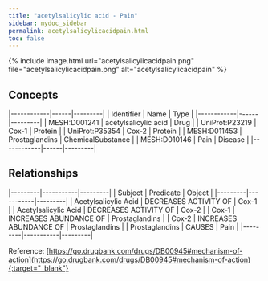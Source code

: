 ```yaml
---
title: "acetylsalicylic acid - Pain"
sidebar: mydoc_sidebar
permalink: acetylsalicylicacidpain.html
toc: false 
---
```


{% include image.html url="acetylsalicylicacidpain.png" file="acetylsalicylicacidpain.png" alt="acetylsalicylicacidpain" %}

## Concepts

|------------|------|---------|
| Identifier | Name | Type    |
|------------|------|---------|
| MESH:D001241 | acetylsalicylic acid | Drug |
| UniProt:P23219 | Cox-1 | Protein |
| UniProt:P35354 | Cox-2 | Protein |
| MESH:D011453 | Prostaglandins | ChemicalSubstance |
| MESH:D010146 | Pain | Disease |
|------------|------|---------|

## Relationships

|---------|-----------|---------|
| Subject | Predicate | Object  |
|---------|-----------|---------|
| Acetylsalicylic Acid | DECREASES ACTIVITY OF | Cox-1 |
| Acetylsalicylic Acid | DECREASES ACTIVITY OF | Cox-2 |
| Cox-1 | INCREASES ABUNDANCE OF | Prostaglandins |
| Cox-2 | INCREASES ABUNDANCE OF | Prostaglandins |
| Prostaglandins | CAUSES | Pain |
|---------|-----------|---------|

Reference: [https://go.drugbank.com/drugs/DB00945#mechanism-of-action](https://go.drugbank.com/drugs/DB00945#mechanism-of-action){:target="_blank"}